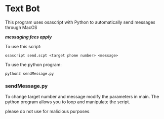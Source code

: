 # Text Bot

This program uses osascript with Python to automatically send messages through MacOS

***messaging fees apply***


To use this script:
```
osascript send.scpt <target phone number> <message>
```

To use the python program:
```
python3 sendMessage.py
```

<h3>sendMessage.py</h3>

To change target number and message modify the parameters in main.
The python program allows you to loop and manipulate the script.

please do not use for malicious purposes

